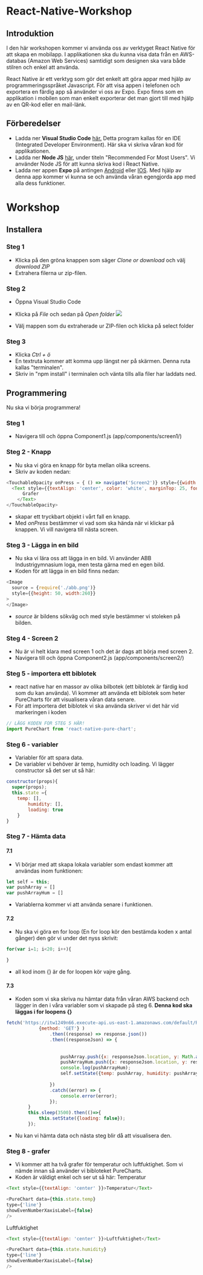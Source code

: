 # React-Native-Workshop

## Introduktion

I den här workshopen kommer vi använda oss av verktyget React Native för att skapa en mobilapp. I applikationen ska du kunna visa data från en AWS-databas (Amazon Web Services) samtidigt som designen ska vara både stilren och enkel att använda. 

React Native är ett verktyg som gör det enkelt att göra appar med hjälp av programmeringsspråket Javascript. För att visa appen i telefonen och exportera en färdig app så använder vi oss av Expo. Expo finns som en applikation i mobilen som man enkelt exporterar det man gjort till med hjälp av en QR-kod eller en mail-länk. 

## Förberedelser
* Ladda ner **Visual Studio Code** [här.](https://code.visualstudio.com/#alt-downloads) Detta program kallas för en IDE (Integrated Developer Environment). Här ska vi skriva våran kod för applikationen.
* Ladda ner **Node JS** [här](https://nodejs.org/en/download/), under titeln "Recommended For Most Users". Vi använder Node JS för att kunna skriva kod i React Native.
* Ladda ner appen **Expo** på antingen [Android](https://play.google.com/store/apps/details?id=host.exp.exponent&hl=en_US) eller [IOS](https://itunes.apple.com/se/app/expo-client/id982107779?mt=8). Med hjälp av denna app kommer vi kunna se och använda våran egengjorda app med alla dess funktioner.

# Workshop

## Installera

### Steg 1

* Klicka på den gröna knappen som säger *Clone or download* och välj *download ZIP*
* Extrahera filerna ur zip-filen.

### Steg 2

* Öppna Visual Studio Code
* Klicka på *File* och sedan på *Open folder*
![](/Images/Capture2.PNG)

* Välj mappen som du extraherade ur ZIP-filen och klicka på select folder

### Steg 3

* Klicka *Ctrl + ö* 
* En textruta kommer att komma upp längst ner på skärmen. Denna ruta kallas "terminalen".
* Skriv in "npm install" i terminalen och vänta tills alla filer har laddats ned.

## Programmering
Nu ska vi börja programmera!

### Steg 1
* Navigera till och öppna Component1.js (app/components/screen1/)

### Steg 2 - Knapp
* Nu ska vi göra en knapp för byta mellan olika screens. 
* Skriv av koden nedan:
```javascript
<TouchableOpacity onPress = { () => navigate('Screen2')} style={{width: '100%', height: '100%'}}>
  <Text style={{textAlign: 'center', color: 'white', marginTop: 25, fontSize: 20}}>
	  Grafer
	</Text> 
</TouchableOpacity>
```
* <TouchableOpacity> skapar ett tryckbart objekt i vårt fall en knapp. 
* Med *onPress* bestämmer vi vad som ska hända när vi klickar på knappen. Vi vill navigera till nästa screen. 
 
 ### Steg 3 - Lägga in en bild
* Nu ska vi lära oss att lägga in en bild. Vi använder ABB Industrigymnasium loga, men testa gärna med en egen bild. 
* Koden för att lägga in en bild finns nedan:
```javascript
<Image
  source = {require('./abb.png')}
  style={{height: 50, width:260}}
>
</Image>
```

* *source* är bildens sökväg och med style bestämmer vi stoleken på bilden. 

### Steg 4 - Screen 2
* Nu är vi helt klara med screen 1 och det är dags att börja med screen 2. 
* Navigera till och öppna Component2.js (app/components/screen2/)

### Steg 5 - importera ett biblotek
* react native har en massor av olika bilbotek (ett biblotek är färdig kod som du kan använda). Vi kommer att använda ett biblotek som heter PureCharts för att visualisera våran data senare. 
* För att importera det biblotek vi ska använda skriver vi det här vid markeringen i koden
```javascript
// LÄGG KODEN FÖR STEG 5 HÄR!
import PureChart from 'react-native-pure-chart';
```
### Steg 6 - variabler
* Variabler för att spara data. 
* De variabler vi behöver är temp, humidity och loading. Vi lägger constructor så det ser ut så här:
```javascript
constructor(props){
  super(props);
  this.state ={
    temp: [],
		humidity: [],
		loading: true
	}
}
```
### Steg 7 - Hämta data
#### 7.1
* Vi börjar med att skapa lokala variabler som endast kommer att användas inom funktionen:
```javascript
let self = this;
var pushArray = []
var pushArrayHum = []
```
* Variablerna kommer vi att använda senare i funktionen.
#### 7.2
* Nu ska vi göra en for loop (En for loop kör den bestämda koden x antal gånger) den gör vi under det nyss skrivit:
```javascript
for(var i=1; i<20; i++){

}
```
* all kod inom {} är de for loopen kör vajre gång. 

#### 7.3
* Koden som vi ska skriva nu hämtar data från våran AWS backend och lägger in den i våra variabler som vi skapade på steg 6. **Denna kod ska läggas i for loopens {}**
```javascript
fetch('https://itw1249n66.execute-api.us-east-1.amazonaws.com/default/ReactWorkshopLambda?id='+i, 
			{method: 'GET'}	)
				.then((response) => response.json())
				.then((responseJson) => {
					
					
					pushArray.push({x: responseJson.location, y: Math.abs(responseJson.temperature)});
					pushArrayHum.push({x: responseJson.location, y: responseJson.humidity});
					console.log(pushArrayHum);
					self.setState({temp: pushArray, humidity: pushArrayHum});
					
				})
				.catch((error) => {
					console.error(error);
				});
		}
		this.sleep(3500).then(()=>{
			this.setState({loading: false});
		});
```
* Nu kan vi hämta data och nästa steg blir då att visualisera den.

### Steg 8 - grafer
* Vi kommer att ha två grafer för temperatur och luftfuktighet. Som vi nämde innan så använder vi bibloteket PureCharts. 
* Koden är väldigt enkel och ser ut så här:
Temperatur
```javascript
<Text style={{textAlign: 'center' }}>Temperatur</Text>

<PureChart data={this.state.temp} 
type={'line'} 
showEvenNumberXaxisLabel={false}
/>
```
Luftfuktighet
```javascript
<Text style={{textAlign: 'center' }}>Luftfuktighet</Text>

<PureChart data={this.state.humidity} 
type={'line'} 
showEvenNumberXaxisLabel={false}
/>
```





